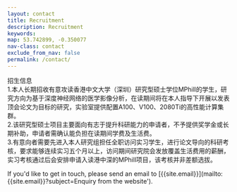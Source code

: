 ```yaml
---
layout: contact
title: Recruitment
description: Recruitment
keywords:
map: 53.742899, -0.350077
nav-class: contact
exclude_from_nav: false
permalink: /contact/
---
```

招生信息<br>
1.本人长期招收有意攻读香港中文大学（深圳）研究型硕士学位MPhill的学生，研究方向为基于深度神经网络的医学影像分析，在读期间将在本人指导下开展以发表顶会论文为目标的研究，实验室提供配置A100、V100、2080Ti的高性能计算集群。
<br>
2.该研究型硕士项目主要面向有志于提升科研能力的申请者，不予提供奖学金或长期补助，申请者需确认能负担在读期间学费及生活费。
<br>
3.有意向者需要先进入本人研究组担任全职访问实习学生，进行论文导向的科研考核，要求能够连续实习五个月以上，访问期间研究院会发放覆盖生活费用的薪酬，实习考核通过后会安排申请入读港中深的MPhill项目，该考核并非差额选拔。



If you'd like to get in touch, please send an email to [{{site.email}}](mailto:{{site.email}}?subject=Enquiry from the website').
